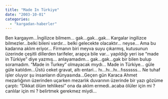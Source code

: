 ```yaml
---
title: "Made In Türkiye"
date: "2003-10-01"
categories: 
  - "kargadan-haberler"
---
```


Ben kargayım...İngilizce bilmem... gak...gak...gak... Kargalar ingilizce bilmezler...belki bileni vardır... belki gelecekte olacaktır... neyse... Ama bu kadarına aklım eriyor... Firmanın biri meyva suyu çıkarmış, kutusunun üzerinde çeşitli dillerden tarifeler, arapça bile var... yapıldığı yeri ise “made in Türkiye” diye yazmış... anlayamadım... gak...gak...gak bir bilen bulup soramadım. “Made in Turkey” olmayacak mıydı... Made in Türkiye... güle güle katıldım...Üstü ceket gravat, altı entari... hı...hı...hı...fıssssss... Ne tuhaf işler oluyor şu insanların dünyasında...Geçen gün Karaca Ahmet mezarlığının üzerinden uçarken mezarlık duvarının üzerinde bir yazı gözüme çarptı: “Dikkat ölüm tehlikesi” ona da aklım ermedi..acaba ölüler için mi ? canlılar için mi ? belirtmek gerekmez miydi...
